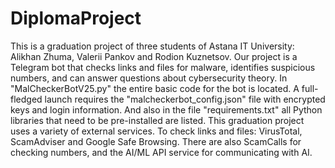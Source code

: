 # DiplomaProject
This is a graduation project of three students of Astana IT University: Alikhan Zhuma, Valerii Pankov and Rodion Kuznetsov.
Our project is a Telegram bot that checks links and files for malware, identifies suspicious numbers, and can answer questions about cybersecurity theory.
In "MalCheckerBotV25.py" the entire basic code for the bot is located.
A full-fledged launch requires the "malcheckerbot_config.json" file with encrypted keys and login information.
And also in the file "requirements.txt" all Python libraries that need to be pre-installed are listed.
This graduation project uses a variety of external services.
To check links and files: VirusTotal, ScamAdviser and Google Safe Browsing.
There are also ScamCalls for checking numbers, and the AI/ML API service for communicating with AI.
